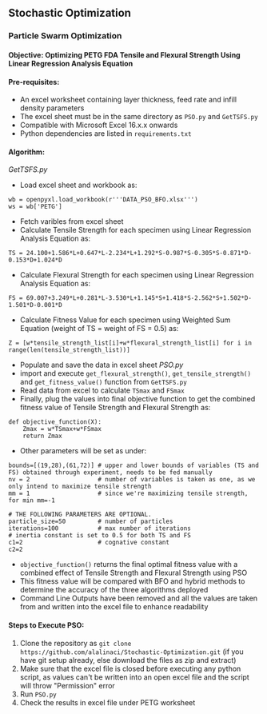 ## Stochastic Optimization
### Particle Swarm Optimization
#### Objective: Optimizing PETG FDA Tensile and Flexural Strength Using Linear Regression Analysis Equation
#### Pre-requisites: 
* An excel worksheet containing layer thickness, feed rate and infill density parameters
* The excel sheet must be in the same directory as `PSO.py` and `GetTSFS.py`
* Compatible with Microsoft Excel 16.x.x onwards
* Python dependencies are listed in `requirements.txt`
#### Algorithm:
*GetTSFS.py*
* Load excel sheet and workbook as: 
```
wb = openpyxl.load_workbook(r'''DATA_PSO_BFO.xlsx''')
ws = wb['PETG']
```
* Fetch varibles from excel sheet
* Calculate Tensile Strength for each specimen using Linear Regression Analysis Equation as:
```
TS = 24.100+1.586*L+0.647*L-2.234*L+1.292*S-0.987*S-0.305*S-0.871*D-0.153*D+1.024*D
```
* Calculate Flexural Strength for each specimen using Linear Regression Analysis Equation as:
```
FS = 69.007+3.249*L+0.281*L-3.530*L+1.145*S+1.418*S-2.562*S+1.502*D-1.501*D-0.001*D
```
* Calculate Fitness Value for each specimen using Weighted Sum Equation (weight of TS = weight of FS = 0.5) as:
```
Z = [w*tensile_strength_list[i]+w*flexural_strength_list[i] for i in range(len(tensile_strength_list))]
```
* Populate and save the data in excel sheet
*PSO.py*
* import and execute `get_flexural_strength()`, `get_tensile_strength()` and `get_fitness_value()` function from `GetTSFS.py`
* Read data from excel to calculate `TSmax` and `FSmax`
* Finally, plug the values into final objective function to get the combined fitness value of Tensile Strength and Flexural Strength as:
```
def objective_function(X): 
    Zmax = w*TSmax+w*FSmax
    return Zmax
```
* Other parameters will be set as under:
```
bounds=[(19,28),(61,72)] # upper and lower bounds of variables (TS and FS) obtained through experiment, needs to be fed manually
nv = 2                   # number of variables is taken as one, as we only intend to maximize tensile strength
mm = 1                   # since we're maximizing tensile strength, for min mm=-1
  
# THE FOLLOWING PARAMETERS ARE OPTIONAL.
particle_size=50         # number of particles
iterations=100           # max number of iterations                    # inertia constant is set to 0.5 for both TS and FS
c1=2                     # cognative constant
c2=2   
```
* `objective_function()` returns the final optimal fitness value with a combined effect of Tensile Strength and Flexural Strength using PSO
* This fitness value will be compared with BFO and hybrid methods to determine the accuracy of the three algorithms deployed
* Command Line Outputs have been removed and all the values are taken from and written into the excel file to enhance readability

#### Steps to Execute PSO:
1. Clone the repository as `git clone https://github.com/alalinaci/Stochastic-Optimization.git` (if you have git setup already, else download the files as zip and extract)
2. Make sure that the excel file is closed before executing any python script, as values can't be written into an open excel file and the script will throw "Permission" error
3. Run `PSO.py`
4. Check the results in excel file under PETG worksheet 

